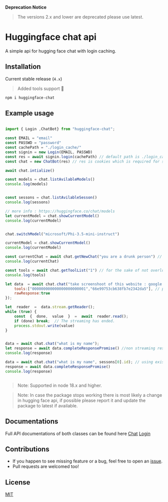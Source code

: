 
**Deprecation Notice**

> The versions 2.x and lower are deprecated please use latest.
 
# Huggingface chat api 
A simple api for hugging face chat with login caching.

## Installation

Current stable release (`4.x`) 
> Added tools support 🎉

```sh
npm i huggingface-chat
``` 


## Example usage 
```js

import { Login ,ChatBot} from "huggingface-chat";

const EMAIL = "email"
const PASSWD = "password"
const cachePath = "./login_cache/"
const signin = new Login(EMAIL, PASSWD)
const res = await signin.login(cachePath) // default path is ./login_cache/
const chat = new ChatBot(res) // res is cookies which is required for subsequent aip calls

await chat.intialize()

const models = chat.listAvilableModels()
console.log(models)


const sessons = chat.listAvilableSesson()
console.log(sessons)

// more info : https://huggingface.co/chat/models
let currentModel = chat.showCurrentModel()
console.log(currentModel)


chat.switchModel("microsoft/Phi-3.5-mini-instruct")

currentModel = chat.showCurrentModel()
console.log(currentModel)

const currentChat = await chat.getNewChat("you are a drunk person") // optional if you want to set a system prompt
console.log(currentChat)

const tools = await chat.getToolList("1") // for the sake of not overloading the api the tools need to be called when needed also pass the page number more info : https://huggingface.co/chat/tools
console.log(tools)

let data  = await chat.chat("take screenshoot of this website : google.com", undefined, {
	tools:["000000000000000000000001","66e99753cb638fb7e2342da5"], // pass the tools id tools[0].id
	rawResponse:true
}); 

let  reader  =  data.stream.getReader();
while (true) {
	const  {  done,  value  }  =  await  reader.read();
	if (done) break;  // The streaming has ended.
	process.stdout.write(value)
}


data = await chat.chat("what is my name"); 
let response = await data.completeResponsePromise() //non streaming response 
console.log(response)

data = await chat.chat("what is my name", sessons[0].id); // using existing sessons
response = await data.completeResponsePromise()
console.log(response)



```


>Note: Supported in node 18.x and higher.

>Note: In case the package stops working there is most likely a change in hugging face api, if possible please report it and update the package to latest if available.

## Documentations

Full API documentations of both classes can be found here [Chat](./docs/chat.md) [Login](./docs/login.md)


## Contributions

- If you happen to see missing feature or a bug, feel free to open an [issue](https://github.com/rahulsushilsharma/huggingface-chat/issues).
- Pull requests are welcomed too!

## License

[MIT](LICENSE.md)

